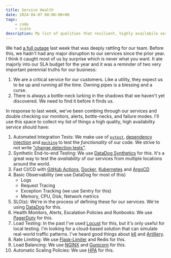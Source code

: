 ```yaml
---
title: Service Health
date: 2024-04-07 00:00:00+00
tags:
    - code
    - scale
description: My list of qualities that resilient, highly availabile services should have.
---
```


We had [a full outage](https://status.ada.support/incidents/3n5rs1zqzmkh) last week that was deeply rattling for our team. Before this, we hadn't had any major disruption to our services since the prior year. I think it caught most of us by surprise which is never what you want. It ate majorly into our SLA budget for the year and it was a reminder of two very important perennial truths for our business:

1. We are a critical service for our customers. Like a utility, they expect us to be up and running all the time. Owning pipes is a blessing and a curse.
2. There is always a bottle-neck lurking in the shadows that we haven't yet discovered. We need to find it before it finds us.

In response to last week, we've been combing through our services and double checking our monitors, alerts, bottle-necks, and failure modes. I'll use this space to collect my list of things a high quality, high availability service should have:

1. Automated Integration Tests: We make use of [`pytest`](https://docs.pytest.org/en/8.0.x/), [dependency injection](https://www.youtube.com/watch?v=2ejbLVkCndI) and [`mocking`](https://pypi.org/project/requests-mock/) to test the _functionality_ of our code. We strive to not write ["change detection tests"](https://testing.googleblog.com/2015/01/testing-on-toilet-change-detector-tests.html).
2. Synthetic End-to-end Testing: We use [DataDog Synthetics](https://www.datadoghq.com/product/synthetics/) for this. It's a great way to test the _availability_ of our services from multiple locations around the world.
3. Fast CI/CD with [GitHub Actions](https://github.com/features/actions), [Docker](https://www.docker.com/), [Kubernetes](https://kubernetes.io/) and [ArgoCD](https://argoproj.github.io/argo-cd/)
4. Basic Observability (we use DataDog for most of this)
    - Logs
    - Request Tracing
    - Exception Tracking (we use Sentry for this)
    - Memory, CPU, Disk, Network metrics
5. SLO(s): We're in the process of defining these for our services. We're using [DataDog](https://www.datadoghq.com/) for this.
6. Health Monitors, Alerts, Escalation Policies and Runbooks: We use [PagerDuty](https://www.pagerduty.com/) for this.
7. Load Testing: In the past I've used [Locust](https://locust.io/) for this, but it's only useful for local testing. I'm looking for a cloud-based solution that can simulate real-world traffic patterns. I've heard good things about [k6](https://k6.io/) and [Artillery](https://artillery.io/).
8. Rate Limiting: We use [Flask-Limiter](https://flask-limiter.readthedocs.io/en/stable/) and Redis for this.
9. Load Balancing: We use [NGINX](https://www.nginx.com/) and [Gunicorn](https://gunicorn.org/) for this.
10. Automatic Scaling Policies: We use [HPA](https://kubernetes.io/docs/tasks/run-application/scale-app/#horizontal-pod-autoscaler) for this.

